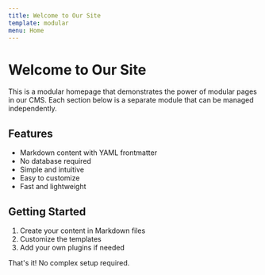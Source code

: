 ```yaml
---
title: Welcome to Our Site
template: modular
menu: Home
---
```


# Welcome to Our Site

This is a modular homepage that demonstrates the power of modular pages in our CMS.
Each section below is a separate module that can be managed independently.

## Features

- Markdown content with YAML frontmatter
- No database required
- Simple and intuitive
- Easy to customize
- Fast and lightweight

## Getting Started

1. Create your content in Markdown files
2. Customize the templates
3. Add your own plugins if needed

That's it! No complex setup required. 